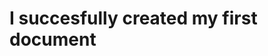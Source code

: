 <!DOCTYPE html>
<html>
<head> 
<title> My First HTML Document </title>
</head>
<body>
<h1>I succesfully created my first document</h1> 
</body>
</html>
